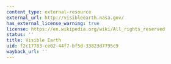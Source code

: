 ```yaml
---
content_type: external-resource
external_url: http://visibleearth.nasa.gov/
has_external_license_warning: true
license: https://en.wikipedia.org/wiki/All_rights_reserved
status: ''
title: Visible Earth
uid: f2c17783-ce02-44f7-bf5d-33823d7795c9
wayback_url: ''
---
```


